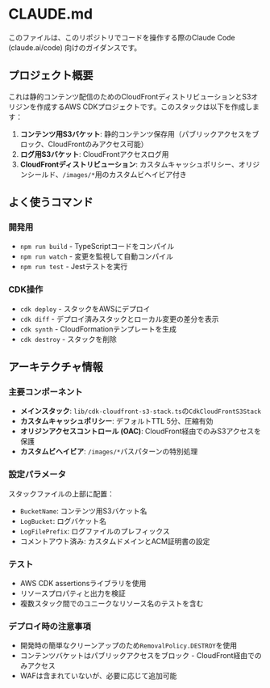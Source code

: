 # CLAUDE.md

このファイルは、このリポジトリでコードを操作する際のClaude Code (claude.ai/code) 向けのガイダンスです。

## プロジェクト概要

これは静的コンテンツ配信のためのCloudFrontディストリビューションとS3オリジンを作成するAWS CDKプロジェクトです。このスタックは以下を作成します：

1. **コンテンツ用S3バケット**: 静的コンテンツ保存用（パブリックアクセスをブロック、CloudFrontのみアクセス可能）
2. **ログ用S3バケット**: CloudFrontアクセスログ用
3. **CloudFrontディストリビューション**: カスタムキャッシュポリシー、オリジンシールド、`/images/*`用のカスタムビヘイビア付き

## よく使うコマンド

### 開発用
- `npm run build` - TypeScriptコードをコンパイル
- `npm run watch` - 変更を監視して自動コンパイル
- `npm run test` - Jestテストを実行

### CDK操作
- `cdk deploy` - スタックをAWSにデプロイ
- `cdk diff` - デプロイ済みスタックとローカル変更の差分を表示
- `cdk synth` - CloudFormationテンプレートを生成
- `cdk destroy` - スタックを削除

## アーキテクチャ情報

### 主要コンポーネント
- **メインスタック**: `lib/cdk-cloudfront-s3-stack.ts`の`CdkCloudFrontS3Stack`
- **カスタムキャッシュポリシー**: デフォルトTTL 5分、圧縮有効
- **オリジンアクセスコントロール (OAC)**: CloudFront経由でのみS3アクセスを保護
- **カスタムビヘイビア**: `/images/*`パスパターンの特別処理

### 設定パラメータ
スタックファイルの上部に配置：
- `BucketName`: コンテンツ用S3バケット名
- `LogBucket`: ログバケット名
- `LogFilePrefix`: ログファイルのプレフィックス
- コメントアウト済み: カスタムドメインとACM証明書の設定

### テスト
- AWS CDK assertionsライブラリを使用
- リソースプロパティと出力を検証
- 複数スタック間でのユニークなリソース名のテストを含む

### デプロイ時の注意事項
- 開発時の簡単なクリーンアップのため`RemovalPolicy.DESTROY`を使用
- コンテンツバケットはパブリックアクセスをブロック - CloudFront経由でのみアクセス
- WAFは含まれていないが、必要に応じて追加可能